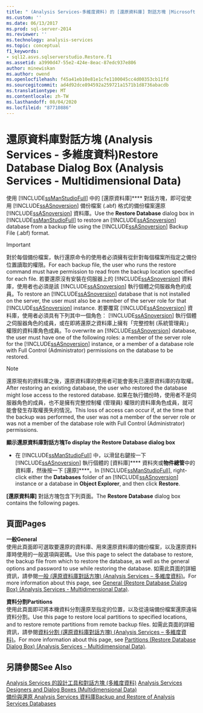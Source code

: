```yaml
---
title: " (Analysis Services-多維度資料) 的 [還原資料庫] 對話方塊 |Microsoft Docs"
ms.custom: ''
ms.date: 06/13/2017
ms.prod: sql-server-2014
ms.reviewer: ''
ms.technology: analysis-services
ms.topic: conceptual
f1_keywords:
- sql12.asvs.sqlserverstudio.Restore.f1
ms.assetid: a3990d47-55e2-424e-8eac-87edc937e806
author: minewiskan
ms.author: owend
ms.openlocfilehash: f45a41eb10e81e1cfe1100045cc4d00353cb11fd
ms.sourcegitcommit: ad4d92dce894592a259721a1571b1d8736abacdb
ms.translationtype: MT
ms.contentlocale: zh-TW
ms.lasthandoff: 08/04/2020
ms.locfileid: "87710886"
---
```

# <a name="restore-database-dialog-box-analysis-services---multidimensional-data"></a><span data-ttu-id="f0d4e-102">還原資料庫對話方塊 (Analysis Services - 多維度資料)</span><span class="sxs-lookup"><span data-stu-id="f0d4e-102">Restore Database Dialog Box (Analysis Services - Multidimensional Data)</span></span>
  <span data-ttu-id="f0d4e-103">使用 [!INCLUDE[ssManStudioFull](../includes/ssmanstudiofull-md.md)] 中的 [還原資料庫]\*\*\*\* 對話方塊，即可從使用 [!INCLUDE[ssASnoversion](../includes/ssasnoversion-md.md)] 備份檔案 (.abf) 格式的備份檔案還原 [!INCLUDE[ssASnoversion](../includes/ssasnoversion-md.md)] 資料庫。</span><span class="sxs-lookup"><span data-stu-id="f0d4e-103">Use the **Restore Database** dialog box in [!INCLUDE[ssManStudioFull](../includes/ssmanstudiofull-md.md)] to restore an [!INCLUDE[ssASnoversion](../includes/ssasnoversion-md.md)] database from a backup file using the [!INCLUDE[ssASnoversion](../includes/ssasnoversion-md.md)] Backup File (.abf) format.</span></span>  
  
> [!IMPORTANT]  
>  <span data-ttu-id="f0d4e-104">對於每個備份檔案，執行還原命令的使用者必須擁有從針對每個檔案所指定之備份位置讀取的權限。</span><span class="sxs-lookup"><span data-stu-id="f0d4e-104">For each backup file, the user who runs the restore command must have permission to read from the backup location specified for each file.</span></span> <span data-ttu-id="f0d4e-105">若要還原沒有安裝在伺服器上的 [!INCLUDE[ssASnoversion](../includes/ssasnoversion-md.md)] 資料庫，使用者也必須是該 [!INCLUDE[ssASnoversion](../includes/ssasnoversion-md.md)] 執行個體之伺服器角色的成員。</span><span class="sxs-lookup"><span data-stu-id="f0d4e-105">To restore an [!INCLUDE[ssASnoversion](../includes/ssasnoversion-md.md)] database that is not installed on the server, the user must also be a member of the server role for that [!INCLUDE[ssASnoversion](../includes/ssasnoversion-md.md)] instance.</span></span> <span data-ttu-id="f0d4e-106">若要覆寫 [!INCLUDE[ssASnoversion](../includes/ssasnoversion-md.md)] 資料庫，使用者必須具有下列其中一個角色： [!INCLUDE[ssASnoversion](../includes/ssasnoversion-md.md)] 執行個體之伺服器角色的成員，或在即將還原之資料庫上擁有「完整控制 (系統管理員)」權限的資料庫角色成員。</span><span class="sxs-lookup"><span data-stu-id="f0d4e-106">To overwrite an [!INCLUDE[ssASnoversion](../includes/ssasnoversion-md.md)] database, the user must have one of the following roles: a member of the server role for the [!INCLUDE[ssASnoversion](../includes/ssasnoversion-md.md)] instance, or a member of a database role with Full Control (Administrator) permissions on the database to be restored.</span></span>  
  
> [!NOTE]  
>  <span data-ttu-id="f0d4e-107">還原現有的資料庫之後，還原資料庫的使用者可能會喪失已還原資料庫的存取權。</span><span class="sxs-lookup"><span data-stu-id="f0d4e-107">After restoring an existing database, the user who restored the database might lose access to the restored database.</span></span> <span data-ttu-id="f0d4e-108">如果在執行備份時，使用者不是伺服器角色的成員，也不是擁有完整控制權 (管理員) 權限的資料庫角色成員，就可能會發生存取權喪失的情況。</span><span class="sxs-lookup"><span data-stu-id="f0d4e-108">This loss of access can occur if, at the time that the backup was performed, the user was not a member of the server role or was not a member of the database role with Full Control (Administrator) permissions.</span></span>  
  
 <span data-ttu-id="f0d4e-109">**顯示還原資料庫對話方塊**</span><span class="sxs-lookup"><span data-stu-id="f0d4e-109">**To display the Restore Database dialog box**</span></span>  
  
-   <span data-ttu-id="f0d4e-110">在 [!INCLUDE[ssManStudioFull](../includes/ssmanstudiofull-md.md)] 中，以滑鼠右鍵按一下 [!INCLUDE[ssASnoversion](../includes/ssasnoversion-md.md)] 執行個體的 [資料庫]\*\*\*\* 資料夾或**物件總管**中的資料庫，然後按一下 [還原]\*\*\*\*。</span><span class="sxs-lookup"><span data-stu-id="f0d4e-110">In [!INCLUDE[ssManStudioFull](../includes/ssmanstudiofull-md.md)], right-click either the **Databases** folder of an [!INCLUDE[ssASnoversion](../includes/ssasnoversion-md.md)] instance or a database in **Object Explorer**, and then click **Restore**.</span></span>  
  
 <span data-ttu-id="f0d4e-111">**[還原資料庫]** 對話方塊包含下列頁面。</span><span class="sxs-lookup"><span data-stu-id="f0d4e-111">The **Restore Database** dialog box contains the following pages.</span></span>  
  
## <a name="pages"></a><span data-ttu-id="f0d4e-112">頁面</span><span class="sxs-lookup"><span data-stu-id="f0d4e-112">Pages</span></span>  
 <span data-ttu-id="f0d4e-113">**一般**</span><span class="sxs-lookup"><span data-stu-id="f0d4e-113">**General**</span></span>  
 <span data-ttu-id="f0d4e-114">使用此頁面即可選取要還原的資料庫、用來還原資料庫的備份檔案，以及還原資料庫時使用的一般選項與密碼。</span><span class="sxs-lookup"><span data-stu-id="f0d4e-114">Use this page to select the database to restore, the backup file from which to restore the database, as well as the general options and password to use while restoring the database.</span></span> <span data-ttu-id="f0d4e-115">如需此頁面的詳細資訊，請參閱[一般 &#40;還原資料庫對話方塊&#41; &#40;Analysis Services – 多維度資料&#41;](general-restore-database-dialog-box-analysis-services-multidimensional-data.md)。</span><span class="sxs-lookup"><span data-stu-id="f0d4e-115">For more information about this page, see [General &#40;Restore Database Dialog Box&#41; &#40;Analysis Services - Multidimensional Data&#41;](general-restore-database-dialog-box-analysis-services-multidimensional-data.md).</span></span>  
  
 <span data-ttu-id="f0d4e-116">**資料分割**</span><span class="sxs-lookup"><span data-stu-id="f0d4e-116">**Partitions**</span></span>  
 <span data-ttu-id="f0d4e-117">使用此頁面即可將本機資料分割還原至指定的位置，以及從遠端備份檔案還原遠端資料分割。</span><span class="sxs-lookup"><span data-stu-id="f0d4e-117">Use this page to restore local partitions to specified locations, and to restore remote partitions from remote backup files.</span></span> <span data-ttu-id="f0d4e-118">如需此頁面的詳細資訊，請參閱[資料分割 &#40;還原資料庫對話方塊&#41; &#40;Analysis Services – 多維度資料&#41;](partitions-restore-database-dialog-box-analysis-services-multidimensional-data.md)。</span><span class="sxs-lookup"><span data-stu-id="f0d4e-118">For more information about this page, see [Partitions &#40;Restore Database Dialog Box&#41; &#40;Analysis Services - Multidimensional Data&#41;](partitions-restore-database-dialog-box-analysis-services-multidimensional-data.md).</span></span>  
  
## <a name="see-also"></a><span data-ttu-id="f0d4e-119">另請參閱</span><span class="sxs-lookup"><span data-stu-id="f0d4e-119">See Also</span></span>  
 <span data-ttu-id="f0d4e-120">[Analysis Services 的設計工具和對話方塊 &#40;多維度資料&#41;](analysis-services-designers-and-dialog-boxes-multidimensional-data.md) </span><span class="sxs-lookup"><span data-stu-id="f0d4e-120">[Analysis Services Designers and Dialog Boxes &#40;Multidimensional Data&#41;](analysis-services-designers-and-dialog-boxes-multidimensional-data.md) </span></span>  
 [<span data-ttu-id="f0d4e-121">備份與還原 Analysis Services 資料庫</span><span class="sxs-lookup"><span data-stu-id="f0d4e-121">Backup and Restore of Analysis Services Databases</span></span>](multidimensional-models/backup-and-restore-of-analysis-services-databases.md)  
  
  
